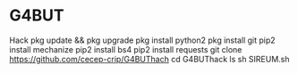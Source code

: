 # G4BUT
Hack
pkg update && pkg upgrade
pkg install python2 
pkg install git 
pip2 install mechanize
pip2 install bs4
pip2 install requests
git clone https://github.com/cecep-crip/G4BUThach
cd G4BUThack
ls
sh SIREUM.sh
